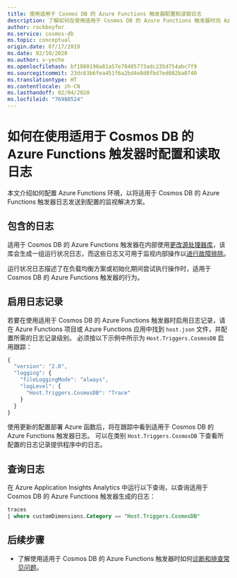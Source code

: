 ```yaml
---
title: 使用适用于 Cosmos DB 的 Azure Functions 触发器配置和读取日志
description: 了解如何在使用适用于 Cosmos DB 的 Azure Functions 触发器时向 Azure Functions 日志记录管道公开日志
author: rockboyfor
ms.service: cosmos-db
ms.topic: conceptual
origin.date: 07/17/2019
ms.date: 02/10/2020
ms.author: v-yeche
ms.openlocfilehash: bf1880190a81a57e78405773adc235d754abc7f9
ms.sourcegitcommit: 23dc63b6fea451f6a2bd4e8d0fbd7ed082ba0740
ms.translationtype: HT
ms.contentlocale: zh-CN
ms.lasthandoff: 02/04/2020
ms.locfileid: "76980524"
---
```

# <a name="how-to-configure-and-read-the-logs-when-using-azure-functions-trigger-for-cosmos-db"></a>如何在使用适用于 Cosmos DB 的 Azure Functions 触发器时配置和读取日志

本文介绍如何配置 Azure Functions 环境，以将适用于 Cosmos DB 的 Azure Functions 触发器日志发送到配置的监视解决方案。

<!--Not Available on [monitoring solution](../azure-functions/functions-monitoring.md)-->

## <a name="included-logs"></a>包含的日志

适用于 Cosmos DB 的 Azure Functions 触发器在内部使用[更改源处理器库](./change-feed-processor.md)，该库会生成一组运行状况日志，而这些日志又可用于监视内部操作以[进行故障排除](./troubleshoot-changefeed-functions.md)。

运行状况日志描述了在负载均衡方案或初始化期间尝试执行操作时，适用于 Cosmos DB 的 Azure Functions 触发器的行为。

## <a name="enabling-logging"></a>启用日志记录

若要在使用适用于 Cosmos DB 的 Azure Functions 触发器时启用日志记录，请在 Azure Functions 项目或 Azure Functions 应用中找到 `host.json` 文件，并配置所需的日志记录级别。 必须按以下示例中所示为 `Host.Triggers.CosmosDB` 启用跟踪：

<!--Not Available on [configure the level of required logging](../azure-functions/functions-monitoring.md#log-configuration-in-hostjson)-->

```js
{
  "version": "2.0",
  "logging": {
    "fileLoggingMode": "always",
    "logLevel": {
      "Host.Triggers.CosmosDB": "Trace"
    }
  }
}
```

使用更新的配置部署 Azure 函数后，将在跟踪中看到适用于 Cosmos DB 的 Azure Functions 触发器日志。 可以在类别 `Host.Triggers.CosmosDB` 下查看所配置的日志记录提供程序中的日志。 

## <a name="query-the-logs"></a>查询日志

在 Azure Application Insights Analytics 中运行以下查询，以查询适用于 Cosmos DB 的 Azure Functions 触发器生成的日志：

<!--Not Available on [Azure Application Insights' Analytics](../azure-monitor/app/analytics.md)-->

```sql
traces
| where customDimensions.Category == "Host.Triggers.CosmosDB"
```

## <a name="next-steps"></a>后续步骤

<!--Not Available on * [Enable monitoring](../azure-functions/functions-monitoring.md)-->

* 了解使用适用于 Cosmos DB 的 Azure Functions 触发器时如何[诊断和排查常见问题](./troubleshoot-changefeed-functions.md)。

<!--Update_Description: wording update -->

